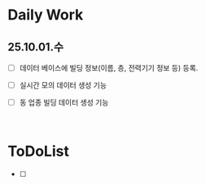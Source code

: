 # Daily Work
## 25.10.01.수
- [ ] 데이터 베이스에 빌딩 정보(이름, 층, 전력기기 정보 등) 등록.
- [ ] 실시간 모의 데이터 생성 기능
- [ ] 동 업종 빌딩 데이터 생성 기능


</br>

# ToDoList
- [ ]